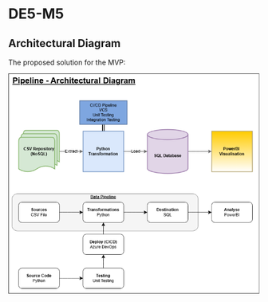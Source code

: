 # DE5-M5

## Architectural Diagram

The proposed solution for the MVP:

![ArchitecturalDiagram](./references/MVPArchitecture.png)

